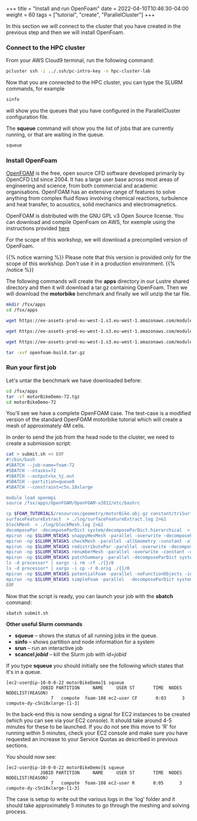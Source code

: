 +++
title = "Install and run OpenFoam"
date = 2022-04-10T10:46:30-04:00
weight = 60
tags = ["tutorial", "create", "ParallelCluster"]
+++

In this section we will connect to the cluster that you have created in the previous step and then we will install OpenFoam.

### Connect to the HPC cluster

From your AWS Cloud9 terminal, run the following command:

```bash
pcluster ssh -i ../.ssh/pc-intro-key -n hpc-cluster-lab
```

Now that you are connected to the HPC cluster, you can type the SLURM commands, for example
```bash
sinfo
```
will show you the queues that you have configured in the ParallelCluster configuration file.

The **squeue** command will show you the list of jobs that are currently running, or that are waiting in the queue.
```bash
squeue
```
### Install OpenFoam

[OpenFOAM](https://www.openfoam.com/) is the free, open source CFD software developed primarily by OpenCFD Ltd since 2004. It has a large user base across most areas of engineering and science, from both commercial and academic organisations. OpenFOAM has an extensive range of features to solve anything from complex fluid flows involving chemical reactions, turbulence and heat transfer, to acoustics, solid mechanics and electromagnetics.

OpenFOAM is distributed with the GNU GPL v3 Open Source license. You can download and compile OpenFoam on AWS, for exemple using the instructions provided [here](https://github.com/aws-samples/awsome-hpc/blob/main/scripts/install/openfoam_install.sh)

For the scope of this workshop, we will download a precompiled version of OpenFoam.

{{% notice warning %}}
Please note that this version is provided only for the scope of this workshop. Don't use it in a production environment.
{{% /notice %}}

The following commands will create the **apps** directory in our Lustre shared directory and then it will download a tar.gz containing OpenFoam. Then we will download the **motorbike** benchmark and finally we will unzip the tar file.

```bash
mkdir /fsx/apps
cd /fsx/apps

wget https://ee-assets-prod-eu-west-1.s3.eu-west-1.amazonaws.com/modules/216f0fd1f95f4e849947933f8fb1e5ce/v1/openfoam-build.tar.gz

wget https://ee-assets-prod-eu-west-1.s3.eu-west-1.amazonaws.com/modules/216f0fd1f95f4e849947933f8fb1e5ce/v1/motorBikeDemo.tgz

wget https://ee-assets-prod-eu-west-1.s3.eu-west-1.amazonaws.com/modules/216f0fd1f95f4e849947933f8fb1e5ce/v1/motorBikeDemo-72.tgz

tar -xvf openfoam-build.tar.gz
```

### Run your first job

Let's untar the benchmark we have downloaded before:
```bash
cd /fsx/apps
tar -xf motorBikeDemo-72.tgz
cd motorBikeDemo-72
```

You'll see we have a complete OpenFOAM case. The test-case is a modified version of the standard OpenFOAM motorbike tutorial which will create a mesh of approximately 4M cells.

In order to send the job from the head node to the cluster, we need to create a submission script:

```bash
cat > submit.sh << EOF
#!/bin/bash
#SBATCH --job-name=foam-72
#SBATCH --ntasks=72
#SBATCH --output=%x_%j.out
#SBATCH --partition=queue0
#SBATCH --constraint=c5n.18xlarge

module load openmpi
source /fsx/apps/OpenFOAM/OpenFOAM-v2012/etc/bashrc

cp $FOAM_TUTORIALS/resources/geometry/motorBike.obj.gz constant/triSurface/
surfaceFeatureExtract  > ./log/surfaceFeatureExtract.log 2>&1
blockMesh  > ./log/blockMesh.log 2>&1
decomposePar -decomposeParDict system/decomposeParDict.hierarchical  > ./log/decomposePar.log 2>&1
mpirun -np $SLURM_NTASKS snappyHexMesh -parallel -overwrite -decomposeParDict system/decomposeParDict.hierarchical   > ./log/snappyHexMesh.log 2>&1
mpirun -np $SLURM_NTASKS checkMesh -parallel -allGeometry -constant -allTopology -decomposeParDict system/decomposeParDict.hierarchical > ./log/checkMesh.log 2>&1
mpirun -np $SLURM_NTASKS redistributePar -parallel -overwrite -decomposeParDict system/decomposeParDict.ptscotch > ./log/decomposePar2.log 2>&1
mpirun -np $SLURM_NTASKS renumberMesh -parallel -overwrite -constant -decomposeParDict system/decomposeParDict.ptscotch > ./log/renumberMesh.log 2>&1
mpirun -np $SLURM_NTASKS patchSummary -parallel -decomposeParDict system/decomposeParDict.ptscotch > ./log/patchSummary.log 2>&1
ls -d processor* | xargs -i rm -rf ./{}/0
ls -d processor* | xargs -i cp -r 0.orig ./{}/0
mpirun -np $SLURM_NTASKS potentialFoam -parallel -noFunctionObjects -initialiseUBCs -decomposeParDict system/decomposeParDict.ptscotch > ./log/potentialFoam.log 2>&1s
mpirun -np $SLURM_NTASKS simpleFoam -parallel  -decomposeParDict system/decomposeParDict.ptscotch > ./log/simpleFoam.log 2>&1
EOF
```

Now that the script is ready, you can launch your job with the **sbatch** command:

```bash
sbatch submit.sh
```

**Other useful Slurm commands**

+ **squeue** – shows the status of all running jobs in the queue.
+ **sinfo** – shows partition and node information for a system
+ **srun** – run an interactive job
+ **scancel *jobid*** – kill the Slurm job with id=*jobid*

If you type **squeue** you should initially see the following which states that it's in a queue.

```console
[ec2-user@ip-10-0-0-22 motorBikeDemo]$ squeue
             JOBID PARTITION     NAME     USER ST       TIME  NODES NODELIST(REASON) 
                 7   compute  foam-108 ec2-user CF       0:03      3 compute-dy-c5n18xlarge-[1-3]
```

In the back-end this is now sending a signal for EC2 instances to be created (which you can see via your EC2 console). It should take around 4-5 minutes for these to be launched. If you do not see this move to 'R' for running within 5 minutes, check your EC2 console and make sure you have requested an increase to your Service Quotas as described in previous sections.

You should now see:
```console
[ec2-user@ip-10-0-0-22 motorBikeDemo]$ squeue
             JOBID PARTITION     NAME     USER ST       TIME  NODES NODELIST(REASON)
                 7   compute  foam-108 ec2-user R       0:05      3 compute-dy-c5n18xlarge-[1-3]
```

The case is setup to write out the various logs in the 'log' folder and it should take approximately 5 minutes to go through the meshing and solving process.